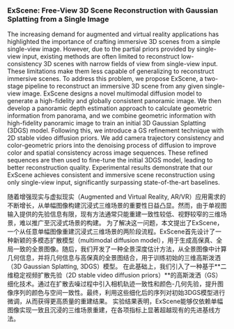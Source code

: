 ### ExScene: Free-View 3D Scene Reconstruction with Gaussian Splatting from a Single Image

The increasing demand for augmented and virtual reality applications has highlighted the importance of crafting immersive 3D scenes from a simple single-view image. However, due to the partial priors provided by single-view input, existing methods are often limited to reconstruct low-consistency 3D scenes with narrow fields of view from single-view input. These limitations make them less capable of generalizing to reconstruct immersive scenes. To address this problem, we propose ExScene, a two-stage pipeline to reconstruct an immersive 3D scene from any given single-view image. ExScene designs a novel multimodal diffusion model to generate a high-fidelity and globally consistent panoramic image. We then develop a panoramic depth estimation approach to calculate geometric information from panorama, and we combine geometric information with high-fidelity panoramic image to train an initial 3D Gaussian Splatting (3DGS) model. Following this, we introduce a GS refinement technique with 2D stable video diffusion priors. We add camera trajectory consistency and color-geometric priors into the denoising process of diffusion to improve color and spatial consistency across image sequences. These refined sequences are then used to fine-tune the initial 3DGS model, leading to better reconstruction quality. Experimental results demonstrate that our ExScene achieves consistent and immersive scene reconstruction using only single-view input, significantly surpassing state-of-the-art baselines.

随着增强现实与虚拟现实（Augmented and Virtual Reality, AR/VR）应用需求的不断增长，从单幅图像构建沉浸式三维场景的重要性日益凸显。然而，由于单视图输入提供的先验信息有限，现有方法通常只能重建一致性较低、视野较窄的三维场景，难以推广至沉浸式场景的构建。
为了解决这一问题，本文提出了ExScene，一个从任意单幅图像重建沉浸式三维场景的两阶段流程。ExScene首先设计了一种新颖的多模态扩散模型（multimodal diffusion model），用于生成高保真、全局一致的全景图像。随后，我们开发了一种全景深度估计方法，从全景图像中计算几何信息，并将几何信息与高保真的全景图结合，用于训练初始的三维高斯泼洒（3D Gaussian Splatting, 3DGS）模型。
在此基础上，我们引入了一种基于**二维稳定视频扩散先验（2D stable video diffusion priors）**的高斯泼洒（GS）细化技术。通过在扩散去噪过程中引入相机轨迹一致性和颜色-几何先验，提升图像序列的颜色与空间一致性。最终，利用这些细化后的序列对初始3DGS模型进行微调，从而获得更高质量的重建结果。
实验结果表明，ExScene能够仅依赖单幅图像实现一致且沉浸的三维场景重建，在各项指标上显著超越现有的先进基线方法。
